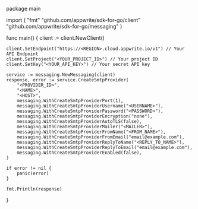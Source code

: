package main

import (
    "fmt"
    "github.com/appwrite/sdk-for-go/client"
    "github.com/appwrite/sdk-for-go/messaging"
)

func main() {
    client := client.NewClient()

    client.SetEndpoint("https://<REGION>.cloud.appwrite.io/v1") // Your API Endpoint
    client.SetProject("<YOUR_PROJECT_ID>") // Your project ID
    client.SetKey("<YOUR_API_KEY>") // Your secret API key

    service := messaging.NewMessaging(client)
    response, error := service.CreateSmtpProvider(
        "<PROVIDER_ID>",
        "<NAME>",
        "<HOST>",
        messaging.WithCreateSmtpProviderPort(1),
        messaging.WithCreateSmtpProviderUsername("<USERNAME>"),
        messaging.WithCreateSmtpProviderPassword("<PASSWORD>"),
        messaging.WithCreateSmtpProviderEncryption("none"),
        messaging.WithCreateSmtpProviderAutoTLS(false),
        messaging.WithCreateSmtpProviderMailer("<MAILER>"),
        messaging.WithCreateSmtpProviderFromName("<FROM_NAME>"),
        messaging.WithCreateSmtpProviderFromEmail("email@example.com"),
        messaging.WithCreateSmtpProviderReplyToName("<REPLY_TO_NAME>"),
        messaging.WithCreateSmtpProviderReplyToEmail("email@example.com"),
        messaging.WithCreateSmtpProviderEnabled(false),
    )

    if error != nil {
        panic(error)
    }

    fmt.Println(response)
}
